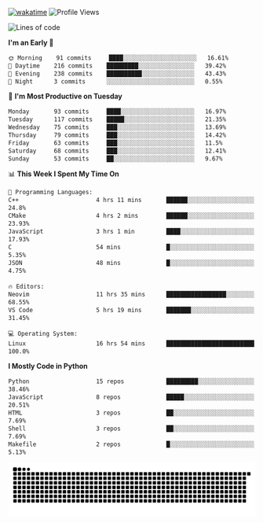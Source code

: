[![wakatime](https://wakatime.com/badge/user/b920b284-3cde-4cd4-b72e-f7f22d050b16.svg)](https://wakatime.com/@b920b284-3cde-4cd4-b72e-f7f22d050b16)
![Profile Views](http://img.shields.io/badge/Profile%20Views-856-blue)
<!--START_SECTION:waka-->
![Lines of code](https://img.shields.io/badge/From%20Hello%20World%20I%27ve%20Written--431%20Thousand%20lines%20of%20code-blue)

**I'm an Early 🐤** 

```text
🌞 Morning    91 commits     ████░░░░░░░░░░░░░░░░░░░░░   16.61% 
🌆 Daytime    216 commits    █████████░░░░░░░░░░░░░░░░   39.42% 
🌃 Evening    238 commits    ██████████░░░░░░░░░░░░░░░   43.43% 
🌙 Night      3 commits      ░░░░░░░░░░░░░░░░░░░░░░░░░   0.55%

```
📅 **I'm Most Productive on Tuesday** 

```text
Monday       93 commits     ████░░░░░░░░░░░░░░░░░░░░░   16.97% 
Tuesday      117 commits    █████░░░░░░░░░░░░░░░░░░░░   21.35% 
Wednesday    75 commits     ███░░░░░░░░░░░░░░░░░░░░░░   13.69% 
Thursday     79 commits     ███░░░░░░░░░░░░░░░░░░░░░░   14.42% 
Friday       63 commits     ███░░░░░░░░░░░░░░░░░░░░░░   11.5% 
Saturday     68 commits     ███░░░░░░░░░░░░░░░░░░░░░░   12.41% 
Sunday       53 commits     ██░░░░░░░░░░░░░░░░░░░░░░░   9.67%

```


📊 **This Week I Spent My Time On** 

```text
💬 Programming Languages: 
C++                      4 hrs 11 mins       ██████░░░░░░░░░░░░░░░░░░░   24.8% 
CMake                    4 hrs 2 mins        ██████░░░░░░░░░░░░░░░░░░░   23.93% 
JavaScript               3 hrs 1 min         ████░░░░░░░░░░░░░░░░░░░░░   17.93% 
C                        54 mins             █░░░░░░░░░░░░░░░░░░░░░░░░   5.35% 
JSON                     48 mins             █░░░░░░░░░░░░░░░░░░░░░░░░   4.75%

🔥 Editors: 
Neovim                   11 hrs 35 mins      █████████████████░░░░░░░░   68.55% 
VS Code                  5 hrs 19 mins       ███████░░░░░░░░░░░░░░░░░░   31.45%

💻 Operating System: 
Linux                    16 hrs 54 mins      █████████████████████████   100.0%

```

**I Mostly Code in Python** 

```text
Python                   15 repos            █████████░░░░░░░░░░░░░░░░   38.46% 
JavaScript               8 repos             █████░░░░░░░░░░░░░░░░░░░░   20.51% 
HTML                     3 repos             ██░░░░░░░░░░░░░░░░░░░░░░░   7.69% 
Shell                    3 repos             ██░░░░░░░░░░░░░░░░░░░░░░░   7.69% 
Makefile                 2 repos             █░░░░░░░░░░░░░░░░░░░░░░░░   5.13%

```



<!--END_SECTION:waka-->
![Snake animation](https://raw.githubusercontent.com/timmypidashev/timmypidashev/main/commits.svg)
